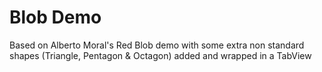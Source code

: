 # Blob Demo

Based on Alberto Moral's Red Blob demo with some extra non standard shapes (Triangle, Pentagon & Octagon) added and wrapped in a TabView



